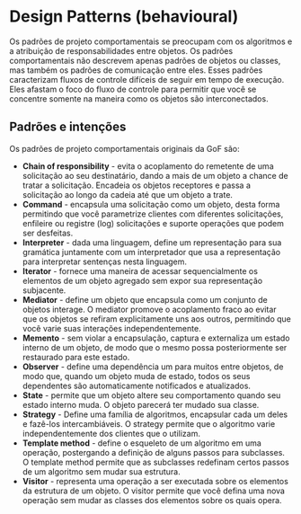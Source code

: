 # Design Patterns (behavioural)

Os padrões de projeto comportamentais se preocupam com os algoritmos e a atribuição de responsabilidades entre objetos. Os padrões comportamentais não descrevem apenas padrões de objetos ou classes, mas também os padrões de comunicação entre eles. Esses padrões caracterizam fluxos de controle difíceis de seguir em tempo de execução. Eles afastam o foco do fluxo de controle para permitir que você se concentre somente na maneira como os objetos são interconectados.

## Padrões e intenções

Os padrões de projeto comportamentais originais da GoF são:

- **Chain of responsibility** - evita o acoplamento do remetente de uma solicitação ao seu destinatário, dando a mais de um objeto a chance de tratar a solicitação. Encadeia os objetos receptores e passa a solicitação ao longo da cadeia até que um objeto a trate.  
- **Command** - encapsula uma solicitação como um objeto, desta forma permitindo que você parametrize clientes com diferentes solicitações, enfileire ou registre (log) solicitações e suporte operações que podem ser desfeitas.
- **Interpreter** - dada uma linguagem, define um representação para sua gramática juntamente com um interpretador que usa a representação para interpretar sentenças nesta linguagem.
- **Iterator** - fornece uma maneira de acessar sequencialmente os elementos de um objeto agregado sem expor sua representação subjacente.
- **Mediator** - define um objeto que encapsula como um conjunto de objetos interage. O mediator promove o acoplamento fraco ao evitar que os objetos se refiram explicitamente uns aos outros, permitindo que você varie suas interações independentemente.
- **Memento** - sem violar a encapsulação, captura e externaliza um estado interno de um objeto, de modo que o mesmo possa posteriormente ser restaurado para este estado.
- **Observer** - define uma dependência um para muitos entre objetos, de modo que, quando um objeto muda de estado, todos os seus dependentes são automaticamente notificados e atualizados.
- **State** - permite que um objeto altere seu comportamento quando seu estado interno muda. O objeto parecerá ter mudado sua classe. 
- **Strategy** - Define uma família de algoritmos, encapsular cada um deles e fazê-los intercambiáveis. O strategy permite que o algoritmo varie independentemente dos clientes que o utilizam.
- **Template method** - define o esqueleto de um algoritmo em uma operação, postergando a definição de alguns passos para subclasses. O template method permite que as subclasses redefinam certos passos de um algoritmo sem mudar sua estrutura. 
- **Visitor** - representa uma operação a ser executada sobre os elementos da estrutura de um objeto. O visitor permite que você defina uma nova operação sem mudar as classes dos elementos sobre os quais opera.